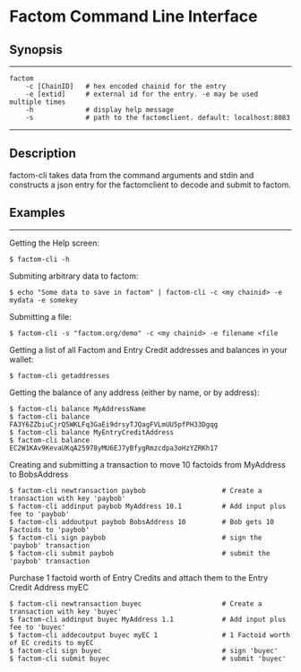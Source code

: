 Factom Command Line Interface
===

Synopsis
------
---
	factom
		-c [ChainID]   # hex encoded chainid for the entry
		-e [extid]     # external id for the entry. -e may be used multiple times
		-h             # display help message
		-s             # path to the factomclient. default: localhost:8083
---
Description
-------
factom-cli takes data from the command arguments and stdin and constructs a json entry for the factomclient to decode and submit to factom.

Examples
-------
---
Getting the Help screen:

	$ factom-cli -h
	
Submiting arbitrary data to factom:

	$ echo "Some data to save in factom" | factom-cli -c <my chainid> -e mydata -e somekey

Submitting a file:

	$ factom-cli -s "factom.org/demo" -c <my chainid> -e filename <file

Getting a list of all Factom and Entry Credit addresses and balances in your wallet:

	$ factom-cli getaddresses
	
Getting the balance of any address (either by name, or by address):

	$ factom-cli balance MyAddressName
	$ factom-cli balance FA3Y6ZZbiuCjrQ5WKLFq3GaEi9drsyTJQagFVLmUU5pfPH33Dgqg
	$ factom-cli balance MyEntryCreditAddress
	$ factom-cli balance EC2W1KAv9KevaUKqA25978yMU6EJ7yBfygRmzcdpa3oHzYZRKh17

Creating and submitting a transaction to move 10 factoids from MyAddress to BobsAddress 

	$ factom-cli newtransaction paybob                   # Create a transaction with key 'paybob'
	$ factom-cli addinput paybob MyAddress 10.1          # Add input plus fee to 'paybob'
	$ factom-cli addoutput paybob BobsAddress 10         # Bob gets 10 Factoids to 'paybob'
	$ factom-cli sign paybob                             # sign the 'paybob' transaction
	$ factom-cli submit paybob                           # submit the 'paybob' transaction
	
Purchase 1 factoid worth of Entry Credits and attach them to the Entry Credit Address myEC

	$ factom-cli newtransaction buyec                    # Create a transaction with key 'buyec'
	$ factom-cli addinput buyec MyAddress 1.1            # Add input plus fee to 'buyec'
	$ factom-cli addecoutput buyec myEC 1                # 1 Factoid worth of EC credits to myEC
	$ factom-cli sign buyec                              # sign 'buyec'
	$ factom-cli submit buyec                            # submit 'buyec'
	

